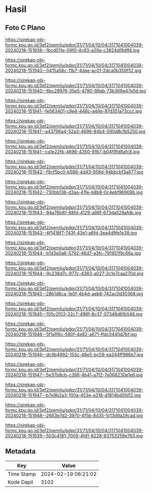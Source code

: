 # Hasil

## Foto C Plano

https://sirekap-obj-formc.kpu.go.id/3ef2/pemilu/pdpr/31/71/04/10/04/3171041004039-20240218-151938--1bcd011e-09f0-4c83-a29a-c3824df8dff4.jpg

https://sirekap-obj-formc.kpu.go.id/3ef2/pemilu/pdpr/31/71/04/10/04/3171041004039-20240218-151940--0415a58c-11b7-4dae-ac01-2dca0b359f52.jpg

https://sirekap-obj-formc.kpu.go.id/3ef2/pemilu/pdpr/31/71/04/10/04/3171041004039-20240218-151940--6bc29976-35e5-4780-89ab-73b366e47e0d.jpg

https://sirekap-obj-formc.kpu.go.id/3ef2/pemilu/pdpr/31/71/04/10/04/3171041004039-20240218-151941--fe563401-c9e4-448c-a49e-87d351a73ccc.jpg

https://sirekap-obj-formc.kpu.go.id/3ef2/pemilu/pdpr/31/71/04/10/04/3171041004039-20240218-151941--a43796a4-52a3-4696-84b4-090d8c1b5250.jpg

https://sirekap-obj-formc.kpu.go.id/3ef2/pemilu/pdpr/31/71/04/10/04/3171041004039-20240218-151941--ca1e22fb-4696-4350-9167-b04f9fd8afc8.jpg

https://sirekap-obj-formc.kpu.go.id/3ef2/pemilu/pdpr/31/71/04/10/04/3171041004039-20240218-151942--f9cf5bc0-b586-4d43-958d-94bbcbf3a677.jpg

https://sirekap-obj-formc.kpu.go.id/3ef2/pemilu/pdpr/31/71/04/10/04/3171041004039-20240218-151942--730bb136-d3aa-41fe-b8b8-0c4ebf96909b.jpg

https://sirekap-obj-formc.kpu.go.id/3ef2/pemilu/pdpr/31/71/04/10/04/3171041004039-20240218-151943--94a76b81-88fd-4129-a98f-673da529afdb.jpg

https://sirekap-obj-formc.kpu.go.id/3ef2/pemilu/pdpr/31/71/04/10/04/3171041004039-20240218-151943--4f1418f7-743f-43e1-a6fd-3ea4d9fe1e38.jpg

https://sirekap-obj-formc.kpu.go.id/3ef2/pemilu/pdpr/31/71/04/10/04/3171041004039-20240218-151944--b1d3e0a6-5792-46d7-a3fc-791951f9c66a.jpg

https://sirekap-obj-formc.kpu.go.id/3ef2/pemilu/pdpr/31/71/04/10/04/3171041004039-20240218-151944--9c238d7c-977c-4383-a027-2c1e7caa270d.jpg

https://sirekap-obj-formc.kpu.go.id/3ef2/pemilu/pdpr/31/71/04/10/04/3171041004039-20240218-151945--28b1d8ca-1e0f-4b4d-aeb8-742ac0d30368.jpg

https://sirekap-obj-formc.kpu.go.id/3ef2/pemilu/pdpr/31/71/04/10/04/3171041004039-20240218-151945--105c2f03-32c7-498f-8c37-07348d6fb546.jpg

https://sirekap-obj-formc.kpu.go.id/3ef2/pemilu/pdpr/31/71/04/10/04/3171041004039-20240218-151946--5f1a1f6c-560f-4e82-a671-ffdc0440d7bf.jpg

https://sirekap-obj-formc.kpu.go.id/3ef2/pemilu/pdpr/31/71/04/10/04/3171041004039-20240218-151946--dc9b4992-153c-48e5-bc59-ea244ff996b7.jpg

https://sirekap-obj-formc.kpu.go.id/3ef2/pemilu/pdpr/31/71/04/10/04/3171041004039-20240218-151947--5e37b8cb-c398-4b41-a7f2-7e068230e1e6.jpg

https://sirekap-obj-formc.kpu.go.id/3ef2/pemilu/pdpr/31/71/04/10/04/3171041004039-20240218-151947--b7e9b2a3-100a-453e-a318-d1814bd0fd12.jpg

https://sirekap-obj-formc.kpu.go.id/3ef2/pemilu/pdpr/31/71/04/10/04/3171041004039-20240218-151948--2683e7d2-3970-4f5b-8d35-1c13d9a29cad.jpg

https://sirekap-obj-formc.kpu.go.id/3ef2/pemilu/pdpr/31/71/04/10/04/3171041004039-20240218-151939--503c4181-7009-4fd1-8228-93753259e763.jpg


## Metadata

| Key        | Value               |
| ---------- | ------------------- |
| Time Stamp | 2024-02-19 06:21:02 |
| Kode Dapil | 3102                |



